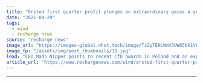 ```yaml
---
title: "Orsted first quarter profit plunges on extraordinary gains a year earlier and lower winds"
date: "2021-04-29"
tags: 
  - wind
  - recharge news
source: "recharge news"
image_url: "https://images-global.nhst.tech/image/TzZyTENLWnV3UW85bk1VLzdnelh3ZW5PNFpKUHc2TWNZMmpuYzdXYjdRcz0=/nhst/binary/1726b71a752da977caf568603076a3f7"
image_fp: "/assets/img/post_thumbnails/11.jpg"
lead: "CEO Mads Nipper points to recent CfD awards in Poland and an expanding onshore wind business as boosting future performance"
article_url: "https://www.rechargenews.com/wind/orsted-first-quarter-profit-plunges-on-extraordinary-gains-a-year-earlier-and-lower-winds/2-1-1002606"
---
```


---
